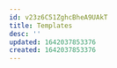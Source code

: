 ```yaml
---
id: v23z6C51ZghcBheA9UAkT
title: Templates
desc: ''
updated: 1642037853376
created: 1642037853376
---
```


